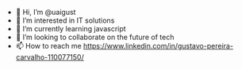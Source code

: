 - 👋 Hi, I’m @uaigust
- 👀 I’m interested in IT solutions
- 🌱 I’m currently learning javascript
- 💞️ I’m looking to collaborate on the future of tech
- 📫 How to reach me https://www.linkedin.com/in/gustavo-pereira-carvalho-110077150/

<!---
uaigust/uaigust is a ✨ special ✨ repository because its `README.md` (this file) appears on your GitHub profile.
You can click the Preview link to take a look at your changes.
--->
